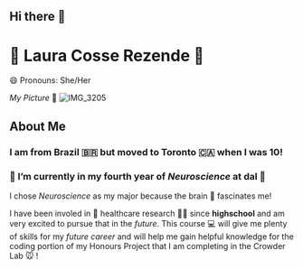 ## Hi there 👋

# 🌻 Laura Cosse Rezende 🌻
😄 Pronouns: She/Her

*My Picture* 🍦
![IMG_3205](https://github.com/user-attachments/assets/d9dd0794-c199-412b-9a75-afb3370a28b8)

## About Me

### I am from **Brazil** 🇧🇷 but moved to **Toronto** 🇨🇦 when I was 10! 

### 🧠 I’m currently in my fourth year of *Neuroscience* at dal 🐯

I chose *Neuroscience* as my major because the brain 🧠 fascinates me! 

I have been involed in 🔎 healthcare research 👩‍🔬 since **highschool** and am very excited to pursue that in the *future*. This course 💻 will give me plenty of skills for my *future career* and will help me gain helpful knowledge for the coding portion of my Honours Project that I am completing in the Crowder Lab 🐭 !

